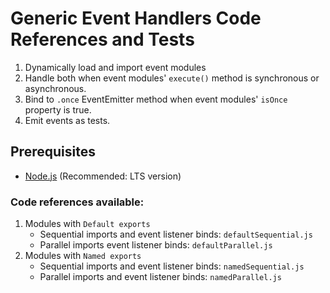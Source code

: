 # Generic Event Handlers Code References and Tests
1. Dynamically load and import event modules
2. Handle both when event modules' `execute()` method is synchronous or asynchronous.
3. Bind to `.once` EventEmitter method when event modules' `isOnce` property is true.
4. Emit events as tests.

## Prerequisites
- [Node.js](https://nodejs.org/en) (Recommended: LTS version)

### Code references available:
1. Modules with `Default exports`
    - Sequential imports and event listener binds: `defaultSequential.js`
    - Parallel imports event listener binds: `defaultParallel.js`
2. Modules with `Named exports`
    - Sequential imports and event listener binds: `namedSequential.js`
    - Parallel imports and event listener binds: `namedParallel.js`
